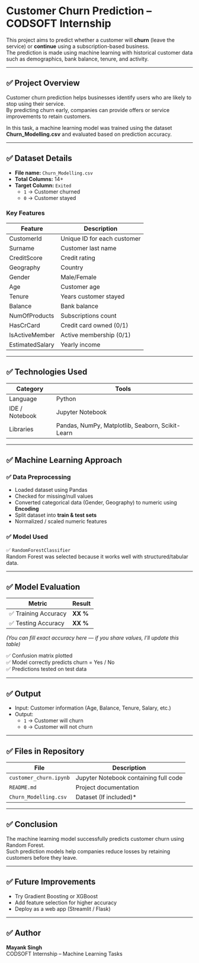 # Customer Churn Prediction – CODSOFT Internship

This project aims to predict whether a customer will **churn** (leave the service) or **continue** using a subscription-based business.  
The prediction is made using machine learning with historical customer data such as demographics, bank balance, tenure, and activity.

---

## ✅ Project Overview
Customer churn prediction helps businesses identify users who are likely to stop using their service.  
By predicting churn early, companies can provide offers or service improvements to retain customers.

In this task, a machine learning model was trained using the dataset **Churn_Modelling.csv** and evaluated based on prediction accuracy.

---

## ✅ Dataset Details

- **File name:** `Churn_Modelling.csv`
- **Total Columns:** 14+
- **Target Column:** `Exited`  
  - `1` → Customer churned  
  - `0` → Customer stayed

### Key Features
| Feature | Description |
|---------|-------------|
| CustomerId | Unique ID for each customer |
| Surname | Customer last name |
| CreditScore | Credit rating |
| Geography | Country |
| Gender | Male/Female |
| Age | Customer age |
| Tenure | Years customer stayed |
| Balance | Bank balance |
| NumOfProducts | Subscriptions count |
| HasCrCard | Credit card owned (0/1) |
| IsActiveMember | Active membership (0/1) |
| EstimatedSalary | Yearly income |

---

## ✅ Technologies Used

| Category | Tools |
|----------|-------|
| Language | Python |
| IDE / Notebook | Jupyter Notebook |
| Libraries | Pandas, NumPy, Matplotlib, Seaborn, Scikit-Learn |

---

## ✅ Machine Learning Approach

### ✅ Data Preprocessing
- Loaded dataset using Pandas
- Checked for missing/null values
- Converted categorical data (Gender, Geography) to numeric using **Encoding**
- Split dataset into **train & test sets**
- Normalized / scaled numeric features

### ✅ Model Used
✅ `RandomForestClassifier`  
Random Forest was selected because it works well with structured/tabular data.

---

## ✅ Model Evaluation

| Metric | Result |
|--------|--------|
| ✅ Training Accuracy | **XX %** |
| ✅ Testing Accuracy | **XX %** |

*(You can fill exact accuracy here — if you share values, I’ll update this table)*

✅ Confusion matrix plotted  
✅ Model correctly predicts churn = Yes / No  
✅ Predictions tested on test data

---

## ✅ Output
- Input: Customer information (Age, Balance, Tenure, Salary, etc.)
- Output:  
  - `1` → Customer will churn  
  - `0` → Customer will not churn

---

## ✅ Files in Repository
| File | Description |
|------|-------------|
| `customer_churn.ipynb` | Jupyter Notebook containing full code |
| `README.md` | Project documentation |
| `Churn_Modelling.csv` | Dataset (If included)* |

---

## ✅ Conclusion
The machine learning model successfully predicts customer churn using Random Forest.  
Such prediction models help companies reduce losses by retaining customers before they leave.

---

## ✅ Future Improvements
- Try Gradient Boosting or XGBoost
- Add feature selection for higher accuracy
- Deploy as a web app (Streamlit / Flask)

---

## ✅ Author
**Mayank Singh**  
CODSOFT Internship – Machine Learning Tasks
